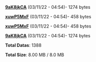 [**9aK8jkCA**](/data/9aK8jkCA.txt) (03/11/22 - 04:54)- 1274 bytes

[**xuwP5MxF**](/data/xuwP5MxF.txt) (03/11/22 - 04:54)- 458 bytes

[**xuwP5MxF**](/data/xuwP5MxF.txt) (03/11/22 - 04:54)- 458 bytes

[**9aK8jkCA**](/data/9aK8jkCA.txt) (03/11/22 - 04:54)- 1274 bytes

**Total Datas**: 1388

**Total Size**: 8.00 MB / 8.0 MB